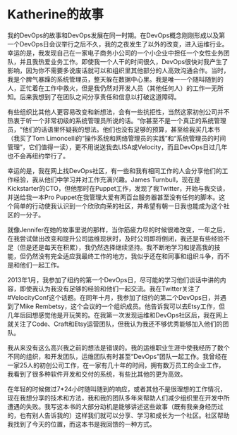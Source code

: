 

# Katherine的故事

我的DevOps的故事和DevOps发展在同一时期。在DevOps概念刚刚形成以及第一个DevOps日会议举行之后不久，我的之夜发生了以外的改变，进入运维行业。幸运的是，我发现自己在一家电子商务小公司的一个小企业中担任一个女性业务团队，并且我热爱业务工作。即使我一个人干的时间很久，DevOps很快对我产生了影响，因为你不需要多说废话就可以和组织里其他部分的人高效沟通合作。当时，我是个脾气暴躁的系统管理员，整天躲在数据中心里。我是唯一一个随叫随到的人，正忙着在工作中救火，但是我仍然对开发人员（其他任何人）的工作一无所知。后来我想到了在团队之间分享责任和信息以打破这道障碍。

有些组织比其他人更容易改变和新想法，会有一些抗拒性，当然这家初创公司并不热衷于听一个非常初级的系统管理员所说的话。“你甚至不是一个真正的系统管理员，“他们的话语里怀疑我的想法。他们也没有足够的预算，甚至给我买几本书（我买了Tom Limoncelli的“操作系统和网络管理员的实践”和“系统管理员的时间管理”，它们值得一读），更不用说送我去LISA或Velocity，而且DevOps日过几年也不会再纽约举行了。

幸运的是，我在网上找DevOps社区，有一些和我有相同工作的人会分享他们的工作经验，我从他们中学习并对工作充满兴趣。James Turnbull，现在是Kickstarter的CTO，但他那时在Puppet工作，发现了我Twitter，开始与我交谈，并送给我一本Pro Puppet在我管理大爱有两百台服务器甚至没有任何的脚本。这个简单的行动使我认识到一个欣欣向荣的社区，并希望有朝一日我也能成为这个社区的一分子。

就像Jennifer在她的故事里说的那样，当你筋疲力尽的时候很难改变，一年之后，在我尝试做出改变和提升公司运维现状时，及时公司即将倒闭，我还是有些经验不足（但是还是每天在积累），我仍然选择继续坚持。我不断地学习和提高我的技能，但仍然没有完全适应我最终工作的地方。我似乎还在和同事和组织斗争，而不是和他们一起工作。

2013年1月，我参加了纽约的第一个DevOps日，尽可能的学习他们谈话中讲的内容，即使我认为我没有足够的经验和他们一起交流。我在Twitter关注了\#VelocityConf这个话题。在同年十月，我参加了纽约的第二个DevOps日，并遇到了Mike Rembetsy，这个会议的一个组织成员。他告诉我可以去Etsy工作，但几年后回想感觉他是开玩笑的。在我第一次发现运维和DevOps社区后，我在网上就关注了Code、Craft和Etsy运营团队，但我认为我还不够优秀能够加入他们的团队。

我从来没有这么高兴我之前的想法是错误的。我的运维职业生涯中使我经历了数个不同的组织，和开发团队，运维团队有时甚至“DevOps”团队一起工作。我曾经在一家25人的初创公司工作，在一家有几十年的时间，拥有数万员工的企业工作，我看到了很多种软件开发和交付的系统，有些比其他的更为高效。

在年轻的时候做过7\*24小时随叫随到的响应，或者其他不是很理想的工作情况，现在我想分享的技术和方法，我和我的团队多年来帮助人们减少组织里在开发中所遭遇的失败。我写这本书的大部分动机是能够讲述这些故事（既有我亲身经历过的，也有别人告诉我的）这样我们就可以分享、学习和成长为一个社区。社区帮助我找到了今天的位置，而这本书是我回馈的一种方式。

